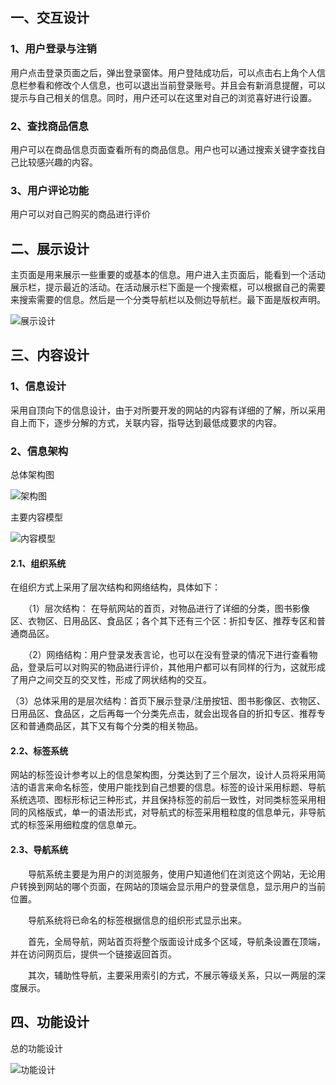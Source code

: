 ## 一、交互设计
### 1、用户登录与注销

用户点击登录页面之后，弹出登录窗体。用户登陆成功后，可以点击右上角个人信息栏参看和修改个人信息，也可以退出当前登录账号。并且会有新消息提醒，可以提示与自己相关的信息。同时，用户还可以在这里对自己的浏览喜好进行设置。


### 2、查找商品信息

用户可以在商品信息页面查看所有的商品信息。用户也可以通过搜索关键字查找自己比较感兴趣的内容。



### 3、用户评论功能

用户可以对自己购买的商品进行评价

## 二、展示设计

主页面是用来展示一些重要的或基本的信息。用户进入主页面后，能看到一个活动展示栏，提示最近的活动。在活动展示栏下面是一个搜索框，可以根据自己的需要来搜索需要的信息。然后是一个分类导航栏以及侧边导航栏。最下面是版权声明。
 
![展示设计](https://github.com/pan-lei/WebProject/blob/master/task6WebDesign/%E5%B1%95%E7%A4%BA%E8%AE%BE%E8%AE%A1.png)

## 三、内容设计

### 1、信息设计 
采用自顶向下的信息设计，由于对所要开发的网站的内容有详细的了解，所以采用自上而下，逐步分解的方式，关联内容，指导达到最低成要求的内容。

### 2、信息架构
总体架构图

![架构图](https://github.com/pan-lei/WebProject/blob/master/task6WebDesign/%E5%86%85%E5%AE%B9%E8%AE%BE%E8%AE%A1%E6%9E%B6%E6%9E%84%E5%9B%BE.png)

主要内容模型

![内容模型](https://github.com/pan-lei/WebProject/blob/master/task6WebDesign/%E5%86%85%E5%AE%B9%E8%AE%BE%E8%AE%A1%E4%B8%BB%E8%A6%81%E5%86%85%E5%AE%B9%E6%A8%A1%E5%9E%8B.png)

#### 2.1、组织系统 　　
在组织方式上采用了层次结构和网络结构，具体如下：

　　（1）层次结构： 在导航网站的首页，对物品进行了详细的分类，图书影像区、衣物区、日用品区、食品区；各个其下还有三个区：折扣专区、推荐专区和普通商品区。

　　（2）网络结构：用户登录发表言论，也可以在没有登录的情况下进行查看物品，登录后可以对购买的物品进行评价，其他用户都可以有同样的行为，这就形成了用户之间交互的交叉性，形成了网状结构的交互。

   （3）总体采用的是层次结构：首页下展示登录/注册按钮、图书影像区、衣物区、日用品区、食品区，之后再每一个分类先点击，就会出现各自的折扣专区、推荐专区和普通商品区，其下又有每个分类的相关物品。

#### 2.2、标签系统 
   网站的标签设计参考以上的信息架构图，分类达到了三个层次，设计人员将采用简洁的语言来命名标签，使用户能找到自己想要的信息。标签的设计采用标题、导航系统选项、图标形标记三种形式，并且保持标签的前后一致性，对同类标签采用相同的风格版式，单一的语法形式，对导航式的标签采用粗粒度的信息单元，非导航式的标签采用细粒度的信息单元。

#### 2.3、导航系统 

　　导航系统主要是为用户的浏览服务，使用户知道他们在浏览这个网站，无论用户转换到网站的哪个页面，在网站的顶端会显示用户的登录信息，显示用户的当前位置。

　　导航系统将已命名的标签根据信息的组织形式显示出来。

　　首先，全局导航，网站首页将整个版面设计成多个区域，导航条设置在顶端，并在访问网页后，提供一个链接返回首页。

　　其次，辅助性导航，主要采用索引的方式，不展示等级关系，只以一两层的深度展示。

## 四、功能设计

总的功能设计

![功能设计](https://github.com/pan-lei/WebProject/blob/master/task6WebDesign/%E5%8A%9F%E8%83%BD%E8%AE%BE%E8%AE%A1.png)
